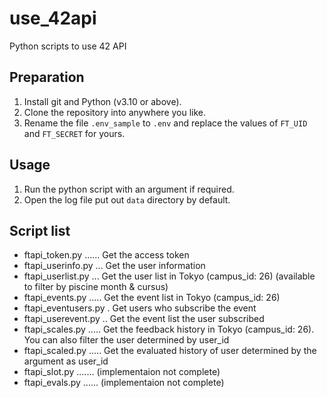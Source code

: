 # use_42api
Python scripts to use 42 API

## Preparation
1. Install git and Python (v3.10 or above).
2. Clone the repository into anywhere you like.
3. Rename the file `.env_sample` to `.env` and replace the values of `FT_UID` and `FT_SECRET` for yours.

## Usage
1. Run the python script with an argument if required.
2. Open the log file put out `data` directory by default.

## Script list
- ftapi_token.py ...... Get the access token
- ftapi_userinfo.py ... Get the user information
- ftapi_userlist.py ... Get the user list in Tokyo (campus_id: 26) (available to filter by piscine month & cursus)
- ftapi_events.py ..... Get the event list in Tokyo (campus_id: 26)
- ftapi_eventusers.py . Get users who subscribe the event
- ftapi_userevent.py .. Get the event list the user subscribed
- ftapi_scales.py ..... Get the feedback history in Tokyo (campus_id: 26). You can also filter the user determined by user_id
- ftapi_scaled.py ..... Get the evaluated history of user determined by the argument as user_id
- ftapi_slot.py ....... (implementaion not complete)
- ftapi_evals.py ...... (implementaion not complete)
